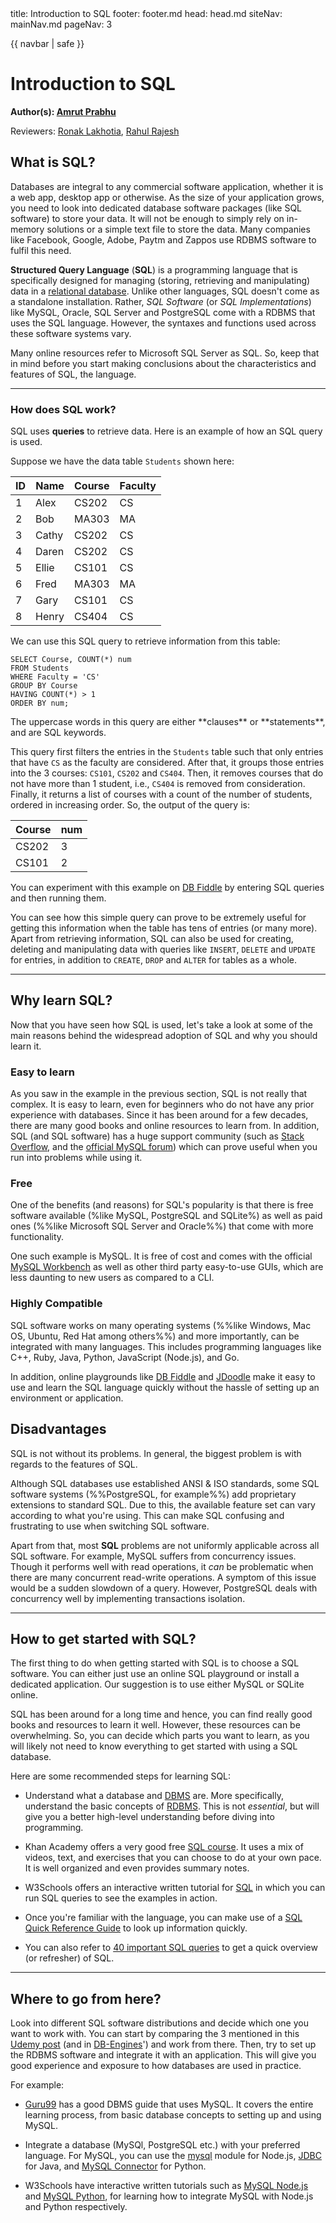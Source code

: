 <frontmatter>
  title: Introduction to SQL
  footer: footer.md
  head: head.md
  siteNav: mainNav.md
  pageNav: 3
</frontmatter>

{{ navbar | safe }}

<div class="website-content">

# Introduction to SQL

**Author(s): [Amrut Prabhu](https://github.com/amrut-prabhu)**

Reviewers: [Ronak Lakhotia](https://github.com/RonakLakhotia), [Rahul Rajesh](https://github.com/rrtheonlyone)

## What is SQL?

Databases are integral to any commercial software application, whether it is a web app, desktop app or otherwise.
As the size of your application grows, you need to look into dedicated database software packages (like SQL software) to store your data. It will not be enough to simply rely on in-memory solutions or a simple text file to store the data. Many companies like Facebook, Google, Adobe, Paytm and Zappos use <tooltip content="Relational DataBase Management System">RDBMS</tooltip> software to fulfil this need.

**Structured Query Language** (**SQL**) is a programming language that is specifically designed for managing (storing, retrieving and manipulating) data in a <tooltip content="relational databases store data in tables">[relational database]({{baseUrl}}/contents/data/databases/databases.html#database-models)</tooltip>. Unlike other languages, SQL doesn't come as a standalone installation. Rather, _SQL Software_ (or _SQL Implementations_) like MySQL, Oracle, SQL Server and PostgreSQL come with a RDBMS that uses the SQL language.
However, the syntaxes and functions used across these software systems <tooltip content="in terms of whether the syntax is case-sensitive, the format for specifying date and time, what functions are available out-of-the-box">vary</tooltip>.

<box type="tip">
  Many online resources refer to Microsoft SQL Server as SQL. So, keep that in mind before you start making conclusions about the characteristics and features of SQL, the language.
</box>

---

### How does SQL work?

SQL uses **queries** to retrieve data. Here is an example of how an SQL query is used.

Suppose we have the data table `Students` shown here:

| ID | Name  | Course | Faculty |
| -- | ----- | ------ | ------- |
| 1  | Alex  | CS202  | CS      |
| 2  | Bob   | MA303  | MA      |
| 3  | Cathy | CS202  | CS      |
| 4  | Daren | CS202  | CS      |
| 5  | Ellie | CS101  | CS      |
| 6  | Fred  | MA303  | MA      |
| 7  | Gary  | CS101  | CS      |
| 8  | Henry | CS404  | CS      |

We can use this SQL query to retrieve information from this table:
```
SELECT Course, COUNT(*) num
FROM Students
WHERE Faculty = 'CS'
GROUP BY Course
HAVING COUNT(*) > 1
ORDER BY num;
```

<box type="tip">
  The uppercase words in this query are either **clauses** or **statements**, and are SQL keywords.
</box>

This query first filters the entries in the `Students` table such that only entries that have `CS` as the faculty are considered.
After that, it groups those entries into the 3 courses: `CS101`, `CS202` and `CS404`.
Then, it removes courses that do not have more than 1 student, i.e., `CS404` is removed from consideration.
Finally, it returns a list of courses with a count of the number of students, ordered in increasing order.
So, the output of the query is:

| Course | num |
| ------ | --- |
| CS202  | 3   |
| CS101  | 2   |

<box type="info">
  You can experiment with this example on <a href="https://www.db-fiddle.com/f/kHqV2edUGxCc1dU6vE6CmS/0">DB Fiddle</a> by entering SQL queries and then running them.
</box>

You can see how this simple query can prove to be extremely useful for getting this information when the table has tens of entries (or many more). Apart from retrieving information, SQL can also be used for creating, deleting and manipulating data with queries like  `INSERT`, `DELETE` and `UPDATE` for entries, in addition to `CREATE`, `DROP` and `ALTER` for tables as a whole.

---

## Why learn SQL?

Now that you have seen how SQL is used, let's take a look at some of the main reasons behind the widespread adoption of SQL and why you should learn it.

### Easy to learn

As you saw in the example in the previous section, SQL is not really that complex. It is easy to learn, even for beginners who do not have any prior experience with databases. Since it has been around for a few decades, there are many good books and online resources to learn from.
In addition, SQL (and SQL software) has a huge support community (such as [Stack Overflow](https://stackoverflow.com/questions/tagged/sql), and the [official MySQL forum](https://forums.mysql.com/)) which can prove useful when you run into problems while using it.

### Free

One of the benefits (and reasons) for SQL's popularity is that there is free software available (%like MySQL, PostgreSQL and SQLite%) as well as paid ones (%%like Microsoft SQL Server and Oracle%%) that come with more functionality.

One such example is MySQL. It is free of cost and comes with the official [MySQL Workbench](https://dev.mysql.com/doc/workbench/en/) as well as other third party easy-to-use <tooltip content="Graphical User Interface">GUIs</tooltip>, which are less daunting to new users as compared to a <tooltip content="Command Line Interface">CLI</tooltip>.

### Highly Compatible

SQL software works on many operating systems (%%like Windows, Mac OS, Ubuntu, Red Hat among others%%) and more importantly, can be integrated with many languages. This includes programming languages like C++, Ruby, Java, Python, JavaScript (Node.js), and Go.

In addition, online playgrounds like [DB Fiddle](https://www.db-fiddle.com/) and [JDoodle](https://www.jdoodle.com/execute-sql-online) make it easy to use and learn the SQL language quickly without the hassle of setting up an environment or application.

## Disadvantages

SQL is not without its problems. In general, the biggest problem is with regards to the features of SQL.

Although SQL databases use established <tooltip content="American National Standard Institutes">ANSI</tooltip> & <tooltip content="International Organization for Standardization">ISO</tooltip> standards, some SQL software systems (%%PostgreSQL, for example%%) add proprietary extensions to standard SQL.
Due to this, the available feature set can vary according to what you're using. This can make SQL confusing and frustrating to use when switching SQL software.

Apart from that, most **SQL** problems are not uniformly applicable across all SQL software. For example, MySQL suffers from concurrency issues. Though it performs well with read operations, it *can* be problematic when there are many concurrent read-write operations. A symptom of this issue would be a sudden slowdown of a query. However, PostgreSQL deals with concurrency well by implementing <tooltip content="each query transaction is isolated from other transactions running simultaneously in the system">transactions isolation</tooltip>.

---

## How to get started with SQL?

The first thing to do when getting started with SQL is to choose a SQL software. You can either just use an online SQL playground or install a dedicated application. Our suggestion is to use either MySQL or SQLite online.

SQL has been around for a long time and hence, you can find really good books and resources to learn it well. However, these resources can be overwhelming. So, you can decide which parts you want to learn, as you will likely not need to know everything to get started with using a SQL database.

Here are some recommended steps for learning SQL:

- Understand what a database and [<tooltip content="DataBase Management System">DBMS</tooltip>]({{baseUrl}}/contents/data/databases/databases.html) are. More specifically, understand the basic concepts of [RDBMS](https://www.tutorialspoint.com/sql/sql-rdbms-concepts.htm). This is not _essential_, but will give you a better high-level understanding before diving into programming.

- Khan Academy offers a very good free [SQL course](https://www.khanacademy.org/computing/computer-programming/sql). It uses a mix of videos, text, and exercises that you can choose to do at your own pace. It is well organized and even provides summary notes.

- W3Schools offers an interactive written tutorial for [SQL](https://www.w3schools.com/sql/default.asp) in which you can run SQL queries to see the examples in action.

- Once you're familiar with the language, you can make use of a [SQL Quick Reference Guide](https://www.w3schools.com/sql/sql_ref_mysql.asp) to look up information quickly.

- You can also refer to [40 important SQL queries](https://bytescout.com/blog/20-important-sql-queries.html) to get a quick overview (or refresher) of SQL.

---

## Where to go from here?

Look into different SQL software distributions and decide which one you want to work with. You can start by comparing the 3 mentioned in this [Udemy post](https://blog.udemy.com/oracle-vs-mysql-vs-sql-server/) (and in [DB-Engines](https://db-engines.com/en/system/Microsoft+SQL+Server%3BMySQL%3BOracle)') and work from there. Then, try to set up the RDBMS software and integrate it with an application. This will give you good experience and exposure to how databases are used in practice.

For example:

  - [Guru99](https://www.guru99.com/introduction-to-database-sql.html) has a good DBMS guide that uses MySQL. It covers the entire learning process, from basic database concepts to setting up and using MySQL.

  - Integrate a database (MySQl, PostgreSQL etc.) with your preferred language. For MySQL, you can use the [mysql](http://www.mysqltutorial.org/mysql-nodejs/) module for Node.js, [JDBC](http://www.mysqltutorial.org/mysql-jdbc-tutorial/) for Java, and [MySQL Connector](http://www.mysqltutorial.org/python-mysql/) for Python.

  - W3Schools have interactive written tutorials such as [MySQL Node.js](https://www.w3schools.com/nodejs/nodejs_mysql.asp) and [MySQL Python](https://www.w3schools.com/python/python_mysql_getstarted.asp), for learning how to integrate MySQL with Node.js and Python respectively.
